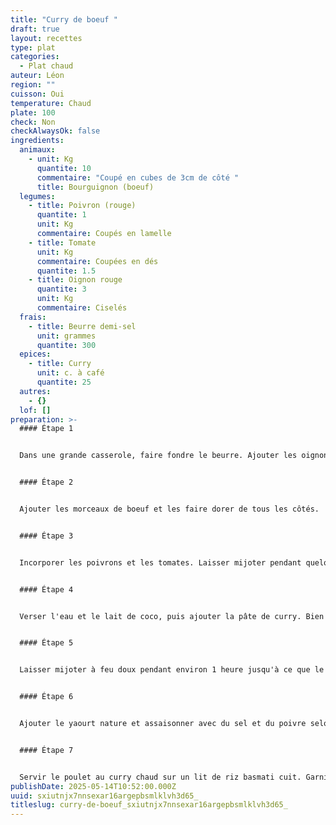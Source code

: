 ```yaml
---
title: "Curry de boeuf "
draft: true
layout: recettes
type: plat
categories:
  - Plat chaud
auteur: Léon
region: ""
cuisson: Oui
temperature: Chaud
plate: 100
check: Non
checkAlwaysOk: false
ingredients:
  animaux:
    - unit: Kg
      quantite: 10
      commentaire: "Coupé en cubes de 3cm de côté "
      title: Bourguignon (boeuf)
  legumes:
    - title: Poivron (rouge)
      quantite: 1
      unit: Kg
      commentaire: Coupés en lamelle
    - title: Tomate
      unit: Kg
      commentaire: Coupées en dés
      quantite: 1.5
    - title: Oignon rouge
      quantite: 3
      unit: Kg
      commentaire: Ciselés
  frais:
    - title: Beurre demi-sel
      unit: grammes
      quantite: 300
  epices:
    - title: Curry
      unit: c. à café
      quantite: 25
  autres:
    - {}
  lof: []
preparation: >-
  #### Étape 1


  Dans une grande casserole, faire fondre le beurre. Ajouter les oignons et les faire revenir jusqu'à ce qu'ils soient dorés.


  #### Étape 2


  Ajouter les morceaux de boeuf et les faire dorer de tous les côtés.


  #### Étape 3


  Incorporer les poivrons et les tomates. Laisser mijoter pendant quelques minutes.


  #### Étape 4


  Verser l'eau et le lait de coco, puis ajouter la pâte de curry. Bien mélanger.


  #### Étape 5


  Laisser mijoter à feu doux pendant environ 1 heure jusqu'à ce que le boeuf soit tendre.


  #### Étape 6


  Ajouter le yaourt nature et assaisonner avec du sel et du poivre selon votre goût. Laisser mijoter pendant encore 10 minutes.


  #### Étape 7


  Servir le poulet au curry chaud sur un lit de riz basmati cuit. Garnir de feuilles de coriandre fraîche.
publishDate: 2025-05-14T10:52:00.000Z
uuid: sxiutnjx7nnsexar16argepbsmlklvh3d65_
titleslug: curry-de-boeuf_sxiutnjx7nnsexar16argepbsmlklvh3d65_
---
```


